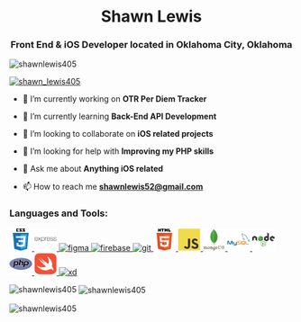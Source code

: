 
<h1 align="center">Shawn Lewis</h1>
<h3 align="center">Front End & iOS Developer located in Oklahoma City, Oklahoma</h3>

<p align="left"> <img src="https://komarev.com/ghpvc/?username=shawnlewis405&label=Profile%20views&color=0e75b6&style=flat" alt="shawnlewis405" /> </p>

<p align="left"> <a href="https://twitter.com/shawn_lewis405" target="blank"><img src="https://img.shields.io/twitter/follow/shawn_lewis405?logo=twitter&style=for-the-badge" alt="shawn_lewis405" /></a> </p>

- 🔭 I’m currently working on **OTR Per Diem Tracker**

- 🌱 I’m currently learning **Back-End API Development**

- 👯 I’m looking to collaborate on **iOS related projects**

- 🤝 I’m looking for help with **Improving my PHP skills**

- 💬 Ask me about **Anything iOS related**

- 📫 How to reach me **shawnlewis52@gmail.com**

<h3 align="left">Languages and Tools:</h3>
<p align="left"> <a href="https://www.w3schools.com/css/" target="_blank" rel="noreferrer"> <img src="https://raw.githubusercontent.com/devicons/devicon/master/icons/css3/css3-original-wordmark.svg" alt="css3" width="40" height="40"/> </a> <a href="https://expressjs.com" target="_blank" rel="noreferrer"> <img src="https://raw.githubusercontent.com/devicons/devicon/master/icons/express/express-original-wordmark.svg" alt="express" width="40" height="40"/> </a> <a href="https://www.figma.com/" target="_blank" rel="noreferrer"> <img src="https://www.vectorlogo.zone/logos/figma/figma-icon.svg" alt="figma" width="40" height="40"/> </a> <a href="https://firebase.google.com/" target="_blank" rel="noreferrer"> <img src="https://www.vectorlogo.zone/logos/firebase/firebase-icon.svg" alt="firebase" width="40" height="40"/> </a> <a href="https://git-scm.com/" target="_blank" rel="noreferrer"> <img src="https://www.vectorlogo.zone/logos/git-scm/git-scm-icon.svg" alt="git" width="40" height="40"/> </a> <a href="https://www.w3.org/html/" target="_blank" rel="noreferrer"> <img src="https://raw.githubusercontent.com/devicons/devicon/master/icons/html5/html5-original-wordmark.svg" alt="html5" width="40" height="40"/> </a> <a href="https://developer.mozilla.org/en-US/docs/Web/JavaScript" target="_blank" rel="noreferrer"> <img src="https://raw.githubusercontent.com/devicons/devicon/master/icons/javascript/javascript-original.svg" alt="javascript" width="40" height="40"/> </a> <a href="https://www.mongodb.com/" target="_blank" rel="noreferrer"> <img src="https://raw.githubusercontent.com/devicons/devicon/master/icons/mongodb/mongodb-original-wordmark.svg" alt="mongodb" width="40" height="40"/> </a> <a href="https://www.mysql.com/" target="_blank" rel="noreferrer"> <img src="https://raw.githubusercontent.com/devicons/devicon/master/icons/mysql/mysql-original-wordmark.svg" alt="mysql" width="40" height="40"/> </a> <a href="https://nodejs.org" target="_blank" rel="noreferrer"> <img src="https://raw.githubusercontent.com/devicons/devicon/master/icons/nodejs/nodejs-original-wordmark.svg" alt="nodejs" width="40" height="40"/> </a> <a href="https://www.php.net" target="_blank" rel="noreferrer"> <img src="https://raw.githubusercontent.com/devicons/devicon/master/icons/php/php-original.svg" alt="php" width="40" height="40"/> </a> <a href="https://developer.apple.com/swift/" target="_blank" rel="noreferrer"> <img src="https://raw.githubusercontent.com/devicons/devicon/master/icons/swift/swift-original.svg" alt="swift" width="40" height="40"/> </a> <a href="https://www.adobe.com/products/xd.html" target="_blank" rel="noreferrer"> <img src="https://cdn.worldvectorlogo.com/logos/adobe-xd.svg" alt="xd" width="40" height="40"/> </a> </p>

<p><img align="left" src="https://github-readme-stats.vercel.app/api/top-langs?username=shawnlewis405&show_icons=true&locale=en&layout=compact" alt="shawnlewis405" /></p>

<p>&nbsp;<img align="center" src="https://github-readme-stats.vercel.app/api?username=shawnlewis405&show_icons=true&locale=en" alt="shawnlewis405" /></p>

<p><img align="center" src="https://github-readme-streak-stats.herokuapp.com/?user=shawnlewis405&" alt="shawnlewis405" /></p>

